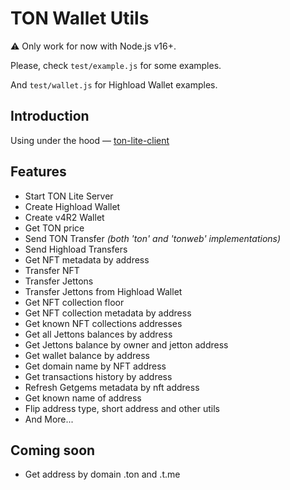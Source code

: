 # TON Wallet Utils

⚠️ Only work for now with Node.js v16+.

Please, check `test/example.js` for some examples.

And `test/wallet.js` for Highload Wallet examples.

## Introduction
Using under the hood — [ton-lite-client](https://www.npmjs.com/package/ton-lite-client)

## Features
- Start TON Lite Server
- Create Highload Wallet
- Create v4R2 Wallet
- Get TON price
- Send TON Transfer *(both 'ton' and 'tonweb' implementations)*
- Send Highload Transfers
- Get NFT metadata by address
- Transfer NFT
- Transfer Jettons
- Transfer Jettons from Highload Wallet
- Get NFT collection floor
- Get NFT collection metadata by address
- Get known NFT collections addresses
- Get all Jettons balances by address
- Get Jettons balance by owner and jetton address
- Get wallet balance by address
- Get domain name by NFT address
- Get transactions history by address
- Refresh Getgems metadata by nft address
- Get known name of address
- Flip address type, short address and other utils
- And More...

## Coming soon
- Get address by domain .ton and .t.me